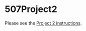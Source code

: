 # 507Project2

Please see the [Project 2 instructions](https://docs.google.com/document/d/1DBgjp7lV_TQkurwoYs3J7Pg0Va4WkAVpbaBEikH-Q1I/edit?usp=sharing).
